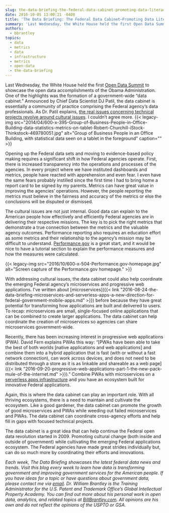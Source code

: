 ```yaml
---
slug: the-data-briefing-the-federal-data-cabinet-promoting-data-literacy-cultural-change-and-the-federal-data-applications-ecosystem
date: 2016-10-05 13:00:21 -0400
title: 'The Data Briefing: The Federal Data Cabinet—Promoting Data Literacy, Cultural Change, and the Federal Data Applications Ecosystem'
summary: 'Last Wednesday, the White House held the first Open Data Summit to showcase the open data accomplishments of the Obama Administration. One of the highlights was the formation of a government-wide &ldquo;data cabinet.&rdquo; Announced by Chief Data Scientist DJ Patil, the data cabinet is essentially a community of practice comprising the Federal agency’s data professionals. As'
authors:
  - bbrantley
topics:
  - data
  - metrics
  - data
  - infrastructure
  - metrics
  - open-data
  - the-data-briefing
---
```


Last Wednesday, the White House held the first [Open Data Summit](http://www.govtech.com/data/White-House-Open-Data-Innovation-Summit-Open-Datas-Full-Potential-Is-Just-Being-Realized.html) to showcase the open data accomplishments of the Obama Administration. One of the highlights was the formation of a government-wide “data cabinet.” Announced by Chief Data Scientist DJ Patil, the data cabinet is essentially a community of practice comprising the Federal agency’s data professionals. As Dr. Patil explains, [the real issues concerning technical projects revolve around cultural issues](http://www.nextgov.com/big-data/2016/09/how-data-cabinet-could-break-down-project-barriers/131925/?oref=ng-HPriver). I couldn’t agree more. {{< legacy-img src="2014/04/600-x-395-Group-of-Business-People-in-Office-Building-data-statistics-metrics-on-tablet-Robert-Churchill-iStock-Thinkstock-469780051.jpg" alt="Group of Business People in an Office Building, with statistical data seen on a tablet in the foreground" caption="" >}} 

Opening up the Federal data sets and moving to evidence-based policy making requires a significant shift in how Federal agencies operate. First, there is increased transparency into the operations and processes of the agencies. In every project where we have instituted dashboards and metrics, people have reacted with apprehension and even fear. I even have the same fears probably instilled since the first time I had to bring home a report card to be signed by my parents. Metrics can have great value in improving the agencies’ operations. However, the people reporting the metrics must believe in the fairness and accuracy of the metrics or else the conclusions will be disputed or dismissed.

The cultural issues are not just internal. Good data can explain to the American people how effectively and efficiently Federal agencies are in delivering their respective missions. The key is to pick the right metrics that demonstrate a true connection between the metrics and the valuable agency outcomes. Performance reporting also requires an education effort as some metrics and their relationship to the agency’s mission may be difficult to understand. [Performance.gov](https://www.performance.gov/) is a great start, and it would be nice to have a tutorial section to explain the performance measures and how the measures were calculated.

{{< legacy-img src="2016/10/600-x-504-Performance.gov-homepage.jpg" alt="Screen capture of the Performance.gov homepage." >}}

With addressing cultural issues, the data cabinet could also help coordinate the emerging Federal agency’s microservices and progressive web applications. I’ve written about [microservices]({{< link "2016-08-24-the-data-briefing-microservices-and-serverless-apps-a-new-direction-for-federal-government-mobile-apps.md" >}}) before because they have great potential for transforming how applications are built and delivered to users. To recap: microservices are small, single-focused online applications that can be combined to create larger applications. The data cabinet can help coordinate the creation of microservices so agencies can share microservices government-wide.

Recently, there has been increasing interest in progressive web applications (PWA). David Fern explains PWAs this way: “[PWAs have been able to take the best of both worlds [native applications and web applications] and combine them into a hybrid application that is fast (with or without a fast network connection), can work across devices, and does not need to be distributed through a store as it is as linkable and shareable as a web page]({{< link "2016-09-20-progressive-web-applications-part-1-the-new-pack-mule-of-the-internet.md" >}}).” Combine PWAs with microservices on a [serverless apps infrastructure](https://www.iron.io/what-is-serverless-computing/) and you have an ecosystem built for innovative Federal applications.

Again, this is where the data cabinet can play an important role. With all thriving ecosystems, there is a need to maintain and cultivate the ecosystem. Like a good gardener, the data cabinet can promote the growth of good microservices and PWAs while weeding out failed microservices and PWAs. The data cabinet can coordinate cross-agency efforts and help fill in gaps with focused technical projects.

The data cabinet is a great idea that can help continue the Federal open data revolution started in 2009. Promoting cultural change (both inside and outside of government) while cultivating the emerging Federal applications ecosystem. The Federal agencies have made great strides individually but, can do so much more by coordinating their efforts and innovations.

_Each week, The Data Briefing showcases the latest federal data news and trends. Visit this blog every week to learn how data is transforming government and improving government services for the American people. If you have ideas for a topic or have questions about government data, please contact me via [email](mailto:bill@billbrantley.com)._
_Dr. William Brantley is the Training Administrator for the U.S. Patent and Trademark Office’s Global Intellectual Property Academy. You can find out more about his personal work in open data, analytics, and related topics at [BillBrantley.com](http://billbrantley.com). All opinions are his own and do not reflect the opinions of the USPTO or GSA._